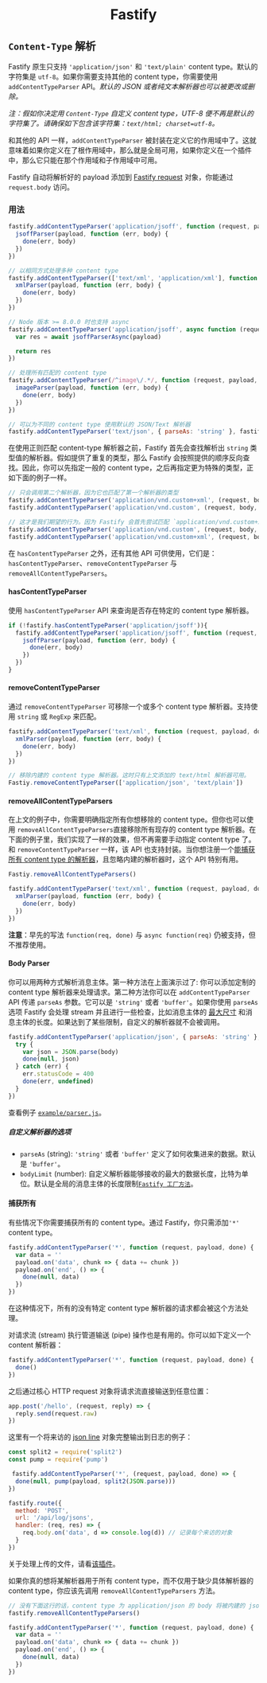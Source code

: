 <h1 align="center">Fastify</h1>

## `Content-Type` 解析
Fastify 原生只支持 `'application/json'` 和 `'text/plain'` content type。默认的字符集是 `utf-8`。如果你需要支持其他的 content type，你需要使用 `addContentTypeParser` API。*默认的 JSON 或者纯文本解析器也可以被更改或删除。*

*注：假如你决定用 `Content-Type` 自定义 content type，UTF-8 便不再是默认的字符集了。请确保如下包含该字符集：`text/html; charset=utf-8`。*

和其他的 API 一样，`addContentTypeParser` 被封装在定义它的作用域中了。这就意味着如果你定义在了根作用域中，那么就是全局可用，如果你定义在一个插件中，那么它只能在那个作用域和子作用域中可用。

Fastify 自动将解析好的 payload 添加到 [Fastify request](Request.md) 对象，你能通过 `request.body` 访问。

### 用法
```js
fastify.addContentTypeParser('application/jsoff', function (request, payload, done) {
  jsoffParser(payload, function (err, body) {
    done(err, body)
  })
})

// 以相同方式处理多种 content type
fastify.addContentTypeParser(['text/xml', 'application/xml'], function (request, payload, done) {
  xmlParser(payload, function (err, body) {
    done(err, body)
  })
})

// Node 版本 >= 8.0.0 时也支持 async
fastify.addContentTypeParser('application/jsoff', async function (request, payload) {
  var res = await jsoffParserAsync(payload)

  return res
})

// 处理所有匹配的 content type 
fastify.addContentTypeParser(/^image\/.*/, function (request, payload, done) {
  imageParser(payload, function (err, body) {
    done(err, body)
  })
})

// 可以为不同的 content type 使用默认的 JSON/Text 解析器
fastify.addContentTypeParser('text/json', { parseAs: 'string' }, fastify.getDefaultJsonParser('ignore', 'ignore'))
```

在使用正则匹配 content-type 解析器之前，Fastify 首先会查找解析出 `string` 类型值的解析器。假如提供了重复的类型，那么 Fastify 会按照提供的顺序反向查找。因此，你可以先指定一般的 content type，之后再指定更为特殊的类型，正如下面的例子一样。

```js
// 只会调用第二个解析器，因为它也匹配了第一个解析器的类型
fastify.addContentTypeParser('application/vnd.custom+xml', (request, body, done) => {} )
fastify.addContentTypeParser('application/vnd.custom', (request, body, done) => {} )

// 这才是我们期望的行为。因为 Fastify 会首先尝试匹配 `application/vnd.custom+xml` content type 解析器
fastify.addContentTypeParser('application/vnd.custom', (request, body, done) => {} )
fastify.addContentTypeParser('application/vnd.custom+xml', (request, body, done) => {} )
```

在 `hasContentTypeParser` 之外，还有其他 API 可供使用，它们是：`hasContentTypeParser`、`removeContentTypeParser` 与 `removeAllContentTypeParsers`。

#### hasContentTypeParser

使用 `hasContentTypeParser` API 来查询是否存在特定的 content type 解析器。

```js
if (!fastify.hasContentTypeParser('application/jsoff')){
  fastify.addContentTypeParser('application/jsoff', function (request, payload, done) {
    jsoffParser(payload, function (err, body) {
      done(err, body)
    })
  })
}
```

#### removeContentTypeParser

通过 `removeContentTypeParser` 可移除一个或多个 content type 解析器。支持使用 `string` 或
`RegExp` 来匹配。

```js
fastify.addContentTypeParser('text/xml', function (request, payload, done) {
  xmlParser(payload, function (err, body) {
    done(err, body)
  })
})

// 移除内建的 content type 解析器。这时只有上文添加的 text/html 解析器可用。
Fastiy.removeContentTypeParser(['application/json', 'text/plain'])
```

#### removeAllContentTypeParsers

在上文的例子中，你需要明确指定所有你想移除的 content type。但你也可以使用 `removeAllContentTypeParsers`直接移除所有现存的 content type 解析器。在下面的例子里，我们实现了一样的效果，但不再需要手动指定 content type 了。和 `removeContentTypeParser` 一样，该 API 也支持封装。当你想注册一个[能捕获所有 content type 的解析器](#Catch-All)，且忽略内建的解析器时，这个 API 特别有用。

```js
Fastiy.removeAllContentTypeParsers()

fastify.addContentTypeParser('text/xml', function (request, payload, done) {
  xmlParser(payload, function (err, body) {
    done(err, body)
  })
})
```

**注意**：早先的写法 `function(req, done)` 与 `async function(req)` 仍被支持，但不推荐使用。

#### Body Parser

你可以用两种方式解析消息主体。第一种方法在上面演示过了: 你可以添加定制的 content type 解析器来处理请求。第二种方法你可以在 `addContentTypeParser`  API 传递 `parseAs` 参数。它可以是 `'string'` 或者 `'buffer'`。如果你使用 `parseAs` 选项 Fastify 会处理 stream 并且进行一些检查，比如消息主体的 [最大尺寸](Factory.md#factory-body-limit) 和消息主体的长度。如果达到了某些限制，自定义的解析器就不会被调用。

```js
fastify.addContentTypeParser('application/json', { parseAs: 'string' }, function (req, body, done) {
  try {
    var json = JSON.parse(body)
    done(null, json)
  } catch (err) {
    err.statusCode = 400
    done(err, undefined)
  }
})
```

查看例子 [`example/parser.js`](https://github.com/fastify/fastify/blob/main/examples/parser.js)。

##### 自定义解析器的选项
+ `parseAs` (string): `'string'` 或者 `'buffer'` 定义了如何收集进来的数据。默认是 `'buffer'`。
+ `bodyLimit` (number): 自定义解析器能够接收的最大的数据长度，比特为单位。默认是全局的消息主体的长度限制[`Fastify 工厂方法`](Factory.md#bodylimit)。

#### 捕获所有

有些情况下你需要捕获所有的 content type。通过 Fastify，你只需添加`'*'` content type。

```js
fastify.addContentTypeParser('*', function (request, payload, done) {
  var data = ''
  payload.on('data', chunk => { data += chunk })
  payload.on('end', () => {
    done(null, data)
  })
})
```

在这种情况下，所有的没有特定 content type 解析器的请求都会被这个方法处理。

对请求流 (stream) 执行管道输送 (pipe) 操作也是有用的。你可以如下定义一个 content 解析器：

```js
fastify.addContentTypeParser('*', function (request, payload, done) {
  done()
})
```

之后通过核心 HTTP request 对象将请求流直接输送到任意位置：

```js
app.post('/hello', (request, reply) => {
  reply.send(request.raw)
})
```

这里有一个将来访的 [json line](https://jsonlines.org/) 对象完整输出到日志的例子：

```js
const split2 = require('split2')
const pump = require('pump')

 fastify.addContentTypeParser('*', (request, payload, done) => {
  done(null, pump(payload, split2(JSON.parse)))
})

fastify.route({
  method: 'POST',
  url: '/api/log/jsons',
  handler: (req, res) => {
    req.body.on('data', d => console.log(d)) // 记录每个来访的对象
  }
})
```

关于处理上传的文件，请看[该插件](https://github.com/fastify/fastify-multipart)。

如果你真的想将某解析器用于所有 content type，而不仅用于缺少具体解析器的 content type，你应该先调用 `removeAllContentTypeParsers` 方法。

```js
// 没有下面这行的话，content type 为 application/json 的 body 将被内建的 json 解析器处理。
fastify.removeAllContentTypeParsers()

fastify.addContentTypeParser('*', function (request, payload, done) {
  var data = ''
  payload.on('data', chunk => { data += chunk })
  payload.on('end', () => {
    done(null, data)
  })
})
```